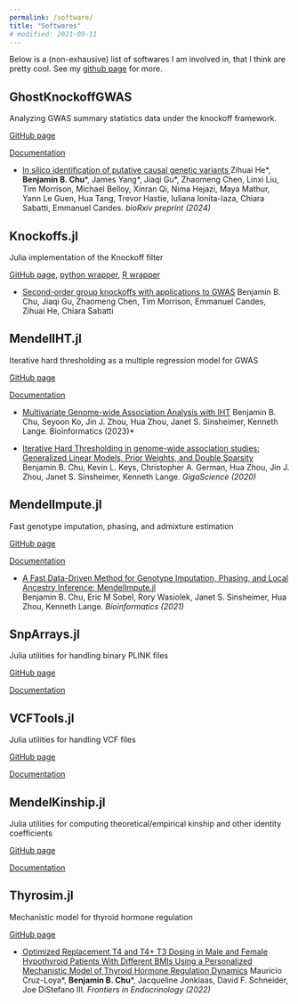 ```yaml
---
permalink: /software/
title: "Softwares"
# modified: 2021-09-11
---
```


Below is a (non-exhausive) list of softwares I am involved in, that I think are pretty cool. See my [github page](https://github.com/biona001) for more. 

## GhostKnockoffGWAS

Analyzing GWAS summary statistics data under the knockoff framework. 

[GitHub page](https://github.com/biona001/Knockoffs.jl)

[Documentation](https://openmendel.github.io/MendelIHT.jl/latest/)

+ [In silico identification of putative causal genetic variants
](https://www.biorxiv.org/content/10.1101/2024.02.28.582621v1.abstract)
Zihuai He\*, **Benjamin B. Chu**\*, James Yang\*, Jiaqi Gu\*, Zhaomeng Chen, Linxi Liu, Tim Morrison, Michael Belloy, Xinran Qi, Nima Hejazi, Maya Mathur, Yann Le Guen, Hua Tang, Trevor Hastie, Iuliana Ionita-Iaza, Chiara Sabatti, Emmanuel Candes. *bioRxiv preprint (2024)*

## Knockoffs.jl

Julia implementation of the Knockoff filter

[GitHub page](https://github.com/biona001/Knockoffs.jl), 
[python wrapper](https://github.com/biona001/knockoffspy), 
[R wrapper](https://github.com/biona001/knockoffsr)

+ [Second-order group knockoffs with applications to GWAS](https://arxiv.org/abs/2310.15069)
Benjamin B. Chu, Jiaqi Gu, Zhaomeng Chen, Tim Morrison,
Emmanuel Candes, Zihuai He, Chiara Sabatti

## MendelIHT.jl

Iterative hard thresholding as a multiple regression model for GWAS

[GitHub page](https://github.com/OpenMendel/MendelIHT.jl)

[Documentation](https://openmendel.github.io/MendelIHT.jl/latest/)

+ [Multivariate Genome-wide Association Analysis with IHT](https://academic.oup.com/bioinformatics/article/39/4/btad193/7126408)
Benjamin B. Chu, Seyoon Ko, Jin J. Zhou, Hua Zhou, Janet S. Sinsheimer, Kenneth Lange. Bioinformatics (2023)*

+ [Iterative Hard Thresholding in genome-wide association studies: Generalized Linear Models, Prior Weights, and Double Sparsity](https://academic.oup.com/gigascience/article-abstract/9/6/giaa044/5850823)  
Benjamin B. Chu, Kevin L. Keys, Christopher A. German, Hua Zhou, Jin J. Zhou,  Janet S. Sinsheimer, Kenneth Lange. *GigaScience (2020)*

## MendelImpute.jl

Fast genotype imputation, phasing, and admixture estimation

[GitHub page](https://github.com/OpenMendel/MendelImpute.jl)

[Documentation](https://openmendel.github.io/MendelImpute.jl/dev/)

+ [A Fast Data-Driven Method for Genotype Imputation, Phasing, and Local Ancestry Inference: MendelImpute.jl](https://academic.oup.com/bioinformatics/advance-article-abstract/doi/10.1093/bioinformatics/btab489/6325083)  
Benjamin B. Chu, Eric M Sobel, Rory Wasiolek, Janet S. Sinsheimer, Hua Zhou, Kenneth Lange. *Bioinformatics (2021)*

## SnpArrays.jl

Julia utilities for handling binary PLINK files

[GitHub page](https://github.com/OpenMendel/SnpArrays.jl)

[Documentation](https://openmendel.github.io/SnpArrays.jl/latest/)

## VCFTools.jl

Julia utilities for handling VCF files

[GitHub page](https://github.com/OpenMendel/VCFTools.jl)

[Documentation](https://openmendel.github.io/VCFTools.jl/dev/)

## MendelKinship.jl

Julia utilities for computing theoretical/empirical kinship and other identity coefficients

[GitHub page](https://github.com/OpenMendel/MendelKinship.jl)

[Documentation](https://openmendel.github.io/MendelKinship.jl/dev/)

## Thyrosim.jl

Mechanistic model for thyroid hormone regulation

[GitHub page](https://github.com/biona001/Thyrosim.jl)

+ [Optimized Replacement T4 and T4+ T3 Dosing in Male and Female Hypothyroid Patients With Different BMIs Using a Personalized Mechanistic Model of Thyroid Hormone Regulation Dynamics](https://www.frontiersin.org/articles/10.3389/fendo.2022.888429/full)
Mauricio Cruz-Loya\*, **Benjamin B. Chu**\*, Jacqueline Jonklaas, David F. Schneider, Joe DiStefano III. *Frontiers in Endocrinology (2022)*